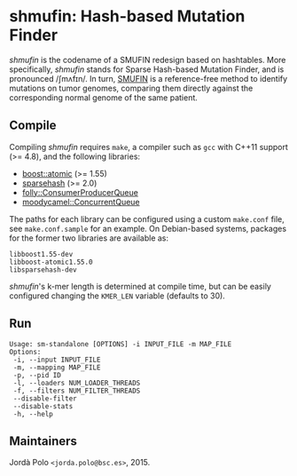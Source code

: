 # shmufin: Hash-based Mutation Finder

*shmufin* is the codename of a SMUFIN redesign based on hashtables. More
specifically, *shmufin* stands for Sparse Hash-based Mutation Finder, and is
pronounced /ʃmʌfɪn/. In turn, [SMUFIN][smufin] is a reference-free method to
identify mutations on tumor genomes, comparing them directly against the
corresponding normal genome of the same patient.

## Compile

Compiling *shmufin* requires `make`, a compiler such as `gcc` with C++11
support (>= 4.8), and the following libraries:

 - [boost::atomic][boost] (>= 1.55)
 - [sparsehash][sparsehash] (>= 2.0)
 - [folly::ConsumerProducerQueue][folly]
 - [moodycamel::ConcurrentQueue][concurrentq]

The paths for each library can be configured using a custom `make.conf` file,
see `make.conf.sample` for an example. On Debian-based systems, packages for
the former two libraries are available as:

 ```
 libboost1.55-dev
 libboost-atomic1.55.0
 libsparsehash-dev
 ```

*shmufin*'s k-mer length is determined at compile time, but can be easily
configured changing the `KMER_LEN` variable (defaults to 30).

## Run

 ```
 Usage: sm-standalone [OPTIONS] -i INPUT_FILE -m MAP_FILE
 Options:
  -i, --input INPUT_FILE
  -m, --mapping MAP_FILE
  -p, --pid ID
  -l, --loaders NUM_LOADER_THREADS
  -f, --filters NUM_FILTER_THREADS
  --disable-filter
  --disable-stats
  -h, --help
 ```

## Maintainers

Jordà Polo `<jorda.polo@bsc.es>`, 2015.

[smufin]: http://cg.bsc.es/smufin/ "SMUFIN"
[boost]: http://www.boost.org/ "Boost"
[sparsehash]: https://github.com/sparsehash/sparsehash "Sparse Hash"
[folly]: https://github.com/facebook/folly "Folly"
[concurrentq]: https://github.com/cameron314/concurrentqueue "ConcurrentQueue"
